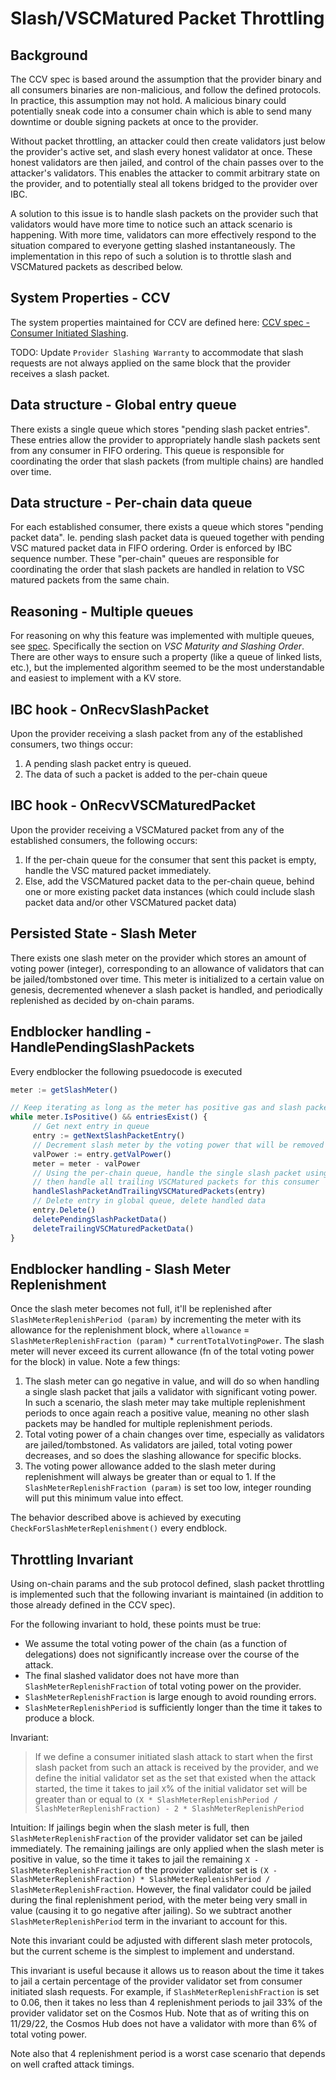 # Slash/VSCMatured Packet Throttling

## Background

The CCV spec is based around the assumption that the provider binary and all consumers binaries are non-malicious, and follow the defined protocols. In practice, this assumption may not hold. A malicious binary could potentially sneak code into a consumer chain which is able to send many downtime or double signing packets at once to the provider.

Without packet throttling, an attacker could then create validators just below the provider's active set, and slash every honest validator at once. These honest validators are then jailed, and control of the chain passes over to the attacker's validators. This enables the attacker to commit arbitrary state on the provider, and to potentially steal all tokens bridged to the provider over IBC.

A solution to this issue is to handle slash packets on the provider such that validators would have more time to notice such an attack scenario is happening. With more time, validators can more effectively respond to the situation compared to everyone getting slashed instantaneously. The implementation in this repo of such a solution is to throttle slash and VSCMatured packets as described below.

## System Properties - CCV

The system properties maintained for CCV are defined here: [CCV spec - Consumer Initiated Slashing](https://github.com/cosmos/ibc/blob/main/spec/app/ics-028-cross-chain-validation/system_model_and_properties.md#consumer-initiated-slashing).

TODO: Update `Provider Slashing Warranty` to accommodate that slash requests are not always applied on the same block that the provider receives a slash packet.

## Data structure - Global entry queue

There exists a single queue which stores "pending slash packet entries". These entries allow the provider to appropriately handle slash packets sent from any consumer in FIFO ordering. This queue is responsible for coordinating the order that slash packets (from multiple chains) are handled over time.

## Data structure - Per-chain data queue

For each established consumer, there exists a queue which stores "pending packet data". Ie. pending slash packet data is queued together with pending VSC matured packet data in FIFO ordering. Order is enforced by IBC sequence number. These "per-chain" queues are responsible for coordinating the order that slash packets are handled in relation to VSC matured packets from the same chain.

## Reasoning - Multiple queues

For reasoning on why this feature was implemented with multiple queues, see [spec](https://github.com/cosmos/ibc/blob/main/spec/app/ics-028-cross-chain-validation/system_model_and_properties.md#consumer-initiated-slashing). Specifically the section on _VSC Maturity and Slashing Order_. There are other ways to ensure such a property (like a queue of linked lists, etc.), but the implemented algorithm seemed to be the most understandable and easiest to implement with a KV store.

## IBC hook - OnRecvSlashPacket

Upon the provider receiving a slash packet from any of the established consumers, two things occur:

1. A pending slash packet entry is queued.
2. The data of such a packet is added to the per-chain queue

## IBC hook - OnRecvVSCMaturedPacket

Upon the provider receiving a VSCMatured packet from any of the established consumers, the following occurs:

1. If the per-chain queue for the consumer that sent this packet is empty, handle the VSC matured packet immediately.
2. Else, add the VSCMatured packet data to the per-chain queue, behind one or more existing packet data instances (which could include slash packet data and/or other VSCMatured packet data)

## Persisted State - Slash Meter

There exists one slash meter on the provider which stores an amount of voting power (integer), corresponding to an allowance of validators that can be jailed/tombstoned over time. This meter is initialized to a certain value on genesis, decremented whenever a slash packet is handled, and periodically replenished as decided by on-chain params.

## Endblocker handling - HandlePendingSlashPackets

Every endblocker the following psuedocode is executed

```typescript
meter := getSlashMeter()

// Keep iterating as long as the meter has positive gas and slash packet entries exist 
while meter.IsPositive() && entriesExist() {
     // Get next entry in queue
     entry := getNextSlashPacketEntry()
     // Decrement slash meter by the voting power that will be removed from the valset from handling this slash packet
     valPower := entry.getValPower()
     meter = meter - valPower
     // Using the per-chain queue, handle the single slash packet using its queued data,
     // then handle all trailing VSCMatured packets for this consumer
     handleSlashPacketAndTrailingVSCMaturedPackets(entry)
     // Delete entry in global queue, delete handled data
     entry.Delete()
     deletePendingSlashPacketData()
     deleteTrailingVSCMaturedPacketData()
}
```

## Endblocker handling - Slash Meter Replenishment

Once the slash meter becomes not full, it'll be replenished after `SlashMeterReplenishPeriod (param)` by incrementing the meter with its allowance for the replenishment block, where `allowance` = `SlashMeterReplenishFraction (param)` * `currentTotalVotingPower`. The slash meter will never exceed its current allowance (fn of the total voting power for the block) in value. Note a few things:

1. The slash meter can go negative in value, and will do so when handling a single slash packet that jails a validator with significant voting power. In such a scenario, the slash meter may take multiple replenishment periods to once again reach a positive value, meaning no other slash packets may be handled for multiple replenishment periods.
2. Total voting power of a chain changes over time, especially as validators are jailed/tombstoned. As validators are jailed, total voting power decreases, and so does the slashing allowance for specific blocks.
3. The voting power allowance added to the slash meter during replenishment will always be greater than or equal to 1. If the `SlashMeterReplenishFraction (param)` is set too low, integer rounding will put this minimum value into effect.

The behavior described above is achieved by executing `CheckForSlashMeterReplenishment()` every endblock.

## Throttling Invariant

Using on-chain params and the sub protocol defined, slash packet throttling is implemented such that the following invariant is maintained (in addition to those already defined in the CCV spec).

For the following invariant to hold, these points must be true:

- We assume the total voting power of the chain (as a function of delegations) does not significantly increase over the course of the attack.
- The final slashed validator does not have more than `SlashMeterReplenishFraction` of total voting power on the provider.
- `SlashMeterReplenishFraction` is large enough to avoid rounding errors.
- `SlashMeterReplenishPeriod` is sufficiently longer than the time it takes to produce a block.

Invariant:

> If we define a consumer initiated slash attack to start when the first slash packet from such an attack is received by the provider, and we define the initial validator set as the set that existed when the attack started, the time it takes to jail `X`% of the initial validator set will be greater than or equal to `(X * SlashMeterReplenishPeriod / SlashMeterReplenishFraction) - 2 * SlashMeterReplenishPeriod`

Intuition: If jailings begin when the slash meter is full, then `SlashMeterReplenishFraction` of the provider validator set can be jailed immediately. The remaining jailings are only applied when the slash meter is positive in value, so the time it takes to jail the remaining `X - SlashMeterReplenishFraction` of the provider validator set is `(X - SlashMeterReplenishFraction) * SlashMeterReplenishPeriod / SlashMeterReplenishFraction`. However, the final validator could be jailed during the final replenishment period, with the meter being very small in value (causing it to go negative after jailing). So we subtract another `SlashMeterReplenishPeriod` term in the invariant to account for this.

Note this invariant could be adjusted with different slash meter protocols, but the current scheme is the simplest to implement and understand.

This invariant is useful because it allows us to reason about the time it takes to jail a certain percentage of the provider validator set from consumer initiated slash requests. For example, if `SlashMeterReplenishFraction` is set to 0.06, then it takes no less than 4 replenishment periods to jail 33% of the provider validator set on the Cosmos Hub. Note that as of writing this on 11/29/22, the Cosmos Hub does not have a validator with more than 6% of total voting power.

Note also that 4 replenishment period is a worst case scenario that depends on well crafted attack timings.
